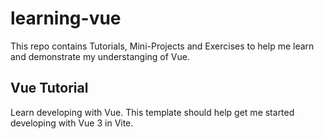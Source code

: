 # learning-vue

This repo contains Tutorials, Mini-Projects and Exercises to help me learn 
and demonstrate my understanging of Vue.

## Vue Tutorial

Learn developing with Vue. This template should help get me started
developing with Vue 3 in Vite.